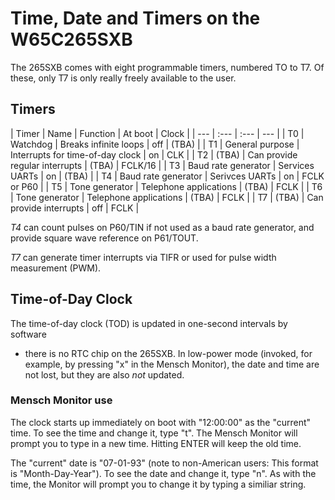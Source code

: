 # Time, Date and Timers on the W65C265SXB

The 265SXB comes with eight programmable timers, numbered TO to T7. Of these,
only T7 is only really freely available to the user. 

## Timers

| Timer | Name | Function | At boot | Clock | 
| --- | :--- | :--- | --- |
| T0 | Watchdog | Breaks infinite loops | off | (TBA) |
| T1 | General purpose | Interrupts for time-of-day clock | on | CLK |
| T2 | (TBA) | Can provide regular interrupts | (TBA) | FCLK/16 |
| T3 | Baud rate generator | Services UARTs | on | (TBA) |
| T4 | Baud rate generator | Serivces UARTs | on | FCLK or P60 | 
| T5 | Tone generator | Telephone applications | (TBA) | FCLK |
| T6 | Tone generator | Telephone applications | (TBA) | FCLK |
| T7 | (TBA) | Can provide interrupts  | off | FCLK |

*T4* can count pulses on P60/TIN if not used as a baud rate generator, and
provide square wave reference on P61/TOUT.

*T7* can generate timer interrupts via TIFR or used for pulse width measurement
(PWM). 


## Time-of-Day Clock

The time-of-day clock (TOD) is updated in one-second intervals by software
- there is no RTC chip on the 265SXB. In low-power mode (invoked, for example,
by pressing "x" in the Mensch Monitor), the date and time are not lost, but
they are also _not_ updated. 

### Mensch Monitor use

The clock starts up immediately on boot with "12:00:00" as the "current" time.
To see the time and change it, type "t". The Mensch Monitor will prompt you to
type in a new time. Hitting ENTER will keep the old time.

The "current" date is "07-01-93" (note to non-American users: This format is
"Month-Day-Year"). To see the date and change it, type "n". As with the time,
the Monitor will prompt you to change it by typing a similiar string. 


